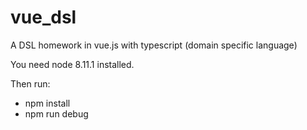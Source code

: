 # vue_dsl
A DSL homework in vue.js with typescript (domain specific language)

You need node 8.11.1 installed.

Then run:
* npm install
* npm run debug
